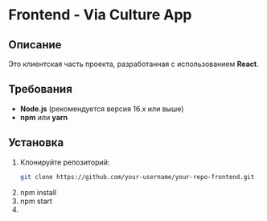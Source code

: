 # Frontend - Via Culture App

## Описание

Это клиентская часть проекта, разработанная с использованием **React**. 

## Требования

- **Node.js** (рекомендуется версия 16.x или выше)
- **npm** или **yarn**

## Установка

1. Клонируйте репозиторий:
   ```bash
   git clone https://github.com/your-username/your-repo-frontend.git
2. npm install
3. npm start
4. 
